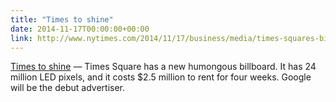 ```yaml
---
title: "Times to shine"
date: 2014-11-17T00:00:00+00:00
link: http://www.nytimes.com/2014/11/17/business/media/times-squares-biggest-and-most-expensive-digital-billboard-is-set-to-shine-.html
---
```

[Times to shine](http://www.nytimes.com/2014/11/17/business/media/times-squares-biggest-and-most-expensive-digital-billboard-is-set-to-shine-.html) &mdash; 
 Times Square has a new humongous billboard. It has 24 million LED pixels, and it costs $2.5 million to rent for four weeks. Google will be the debut advertiser.
